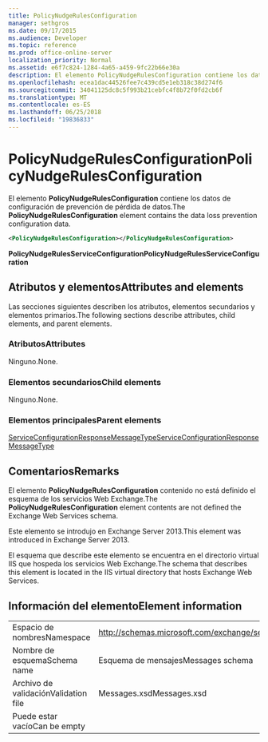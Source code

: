 ```yaml
---
title: PolicyNudgeRulesConfiguration
manager: sethgros
ms.date: 09/17/2015
ms.audience: Developer
ms.topic: reference
ms.prod: office-online-server
localization_priority: Normal
ms.assetid: e6f7c824-1284-4a65-a459-9fc22b66e30a
description: El elemento PolicyNudgeRulesConfiguration contiene los datos de configuración de prevención de pérdida de datos.
ms.openlocfilehash: ecea1dac44526fee7c439cd5e1eb318c38d274f6
ms.sourcegitcommit: 34041125dc8c5f993b21cebfc4f8b72f0fd2cb6f
ms.translationtype: MT
ms.contentlocale: es-ES
ms.lasthandoff: 06/25/2018
ms.locfileid: "19836833"
---
```

# <a name="policynudgerulesconfiguration"></a><span data-ttu-id="8b4b8-103">PolicyNudgeRulesConfiguration</span><span class="sxs-lookup"><span data-stu-id="8b4b8-103">PolicyNudgeRulesConfiguration</span></span>

<span data-ttu-id="8b4b8-104">El elemento **PolicyNudgeRulesConfiguration** contiene los datos de configuración de prevención de pérdida de datos.</span><span class="sxs-lookup"><span data-stu-id="8b4b8-104">The **PolicyNudgeRulesConfiguration** element contains the data loss prevention configuration data.</span></span> 
  
```XML
<PolicyNudgeRulesConfiguration></PolicyNudgeRulesConfiguration>
```

 <span data-ttu-id="8b4b8-105">**PolicyNudgeRulesServiceConfiguration**</span><span class="sxs-lookup"><span data-stu-id="8b4b8-105">**PolicyNudgeRulesServiceConfiguration**</span></span>
## <a name="attributes-and-elements"></a><span data-ttu-id="8b4b8-106">Atributos y elementos</span><span class="sxs-lookup"><span data-stu-id="8b4b8-106">Attributes and elements</span></span>

<span data-ttu-id="8b4b8-107">Las secciones siguientes describen los atributos, elementos secundarios y elementos primarios.</span><span class="sxs-lookup"><span data-stu-id="8b4b8-107">The following sections describe attributes, child elements, and parent elements.</span></span>
  
### <a name="attributes"></a><span data-ttu-id="8b4b8-108">Atributos</span><span class="sxs-lookup"><span data-stu-id="8b4b8-108">Attributes</span></span>

<span data-ttu-id="8b4b8-109">Ninguno.</span><span class="sxs-lookup"><span data-stu-id="8b4b8-109">None.</span></span>
  
### <a name="child-elements"></a><span data-ttu-id="8b4b8-110">Elementos secundarios</span><span class="sxs-lookup"><span data-stu-id="8b4b8-110">Child elements</span></span>

<span data-ttu-id="8b4b8-111">Ninguno.</span><span class="sxs-lookup"><span data-stu-id="8b4b8-111">None.</span></span>
  
### <a name="parent-elements"></a><span data-ttu-id="8b4b8-112">Elementos principales</span><span class="sxs-lookup"><span data-stu-id="8b4b8-112">Parent elements</span></span>

[<span data-ttu-id="8b4b8-113">ServiceConfigurationResponseMessageType</span><span class="sxs-lookup"><span data-stu-id="8b4b8-113">ServiceConfigurationResponseMessageType</span></span>](serviceconfigurationresponsemessagetype.md)
  
## <a name="remarks"></a><span data-ttu-id="8b4b8-114">Comentarios</span><span class="sxs-lookup"><span data-stu-id="8b4b8-114">Remarks</span></span>

<span data-ttu-id="8b4b8-115">El elemento **PolicyNudgeRulesConfiguration** contenido no está definido el esquema de los servicios Web Exchange.</span><span class="sxs-lookup"><span data-stu-id="8b4b8-115">The **PolicyNudgeRulesConfiguration** element contents are not defined the Exchange Web Services schema.</span></span> 
  
<span data-ttu-id="8b4b8-116">Este elemento se introdujo en Exchange Server 2013.</span><span class="sxs-lookup"><span data-stu-id="8b4b8-116">This element was introduced in Exchange Server 2013.</span></span>
  
<span data-ttu-id="8b4b8-117">El esquema que describe este elemento se encuentra en el directorio virtual IIS que hospeda los servicios Web Exchange.</span><span class="sxs-lookup"><span data-stu-id="8b4b8-117">The schema that describes this element is located in the IIS virtual directory that hosts Exchange Web Services.</span></span>
  
## <a name="element-information"></a><span data-ttu-id="8b4b8-118">Información del elemento</span><span class="sxs-lookup"><span data-stu-id="8b4b8-118">Element information</span></span>

|||
|:-----|:-----|
|<span data-ttu-id="8b4b8-119">Espacio de nombres</span><span class="sxs-lookup"><span data-stu-id="8b4b8-119">Namespace</span></span>  <br/> |http://schemas.microsoft.com/exchange/services/2006/messages  <br/> |
|<span data-ttu-id="8b4b8-120">Nombre de esquema</span><span class="sxs-lookup"><span data-stu-id="8b4b8-120">Schema name</span></span>  <br/> |<span data-ttu-id="8b4b8-121">Esquema de mensajes</span><span class="sxs-lookup"><span data-stu-id="8b4b8-121">Messages schema</span></span>  <br/> |
|<span data-ttu-id="8b4b8-122">Archivo de validación</span><span class="sxs-lookup"><span data-stu-id="8b4b8-122">Validation file</span></span>  <br/> |<span data-ttu-id="8b4b8-123">Messages.xsd</span><span class="sxs-lookup"><span data-stu-id="8b4b8-123">Messages.xsd</span></span>  <br/> |
|<span data-ttu-id="8b4b8-124">Puede estar vacío</span><span class="sxs-lookup"><span data-stu-id="8b4b8-124">Can be empty</span></span>  <br/> ||
   

